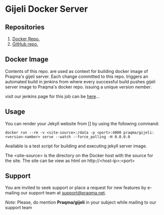 Gijeli Docker Server
=============
## Repositories

1. [Docker Repo.](https://registry.hub.docker.com/u/praqma/gijeli/)
2. [GitHub repo.](https://github.com/Praqma/docker-gijeli.git)

## Docker Image

Contents of this repo. are used as context for building docker image of Praqma's gijeli server.
Each change committed to this repo. triggers an automated build in jenkins from where every successful build pushes gijeli server image to Praqma's docker repo. issuing a unique _version nember_.

visit our jenkins page for this job can be [here](http://code.praqma.net/ci/view/GiJeLi/job/GiJeLi%20Docker%20Server/)...

## Usage

You can render your Jekyll website from [<site-source>] by using the following command:

```
docker run --rm -v <site-source>:/data -p <port>:4000 praqma/gijeli:<version-namber> serve --watch --force_polling -H 0.0.0.0

```

Available is a test script for building and executing jekyll server image.

The \<site-source> is the directory on the Docker host with the source for the site. The site can be view as html on http://\<host-ip>:\<port>

## Support 

You are invited to seek support or place a request for new features by e-mailing our support team at [support@praqma.net](). 

_Note:_ Please, do mention **Praqma/gijeli** in your subject while mailing to our support team

